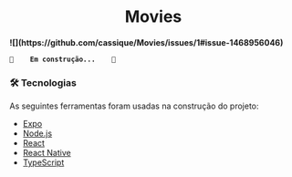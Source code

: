 
<h1 align="center">Movies</h1>
<h4 align="left"> 
![](https://github.com/cassique/Movies/issues/1#issue-1468956046)

	🚧    Em construção...    🚧
</h4>

### 🛠 Tecnologias

As seguintes ferramentas foram usadas na construção do projeto:

- [Expo](https://expo.io/)
- [Node.js](https://nodejs.org/en/)
- [React](https://pt-br.reactjs.org/)
- [React Native](https://reactnative.dev/)
- [TypeScript](https://www.typescriptlang.org/)
